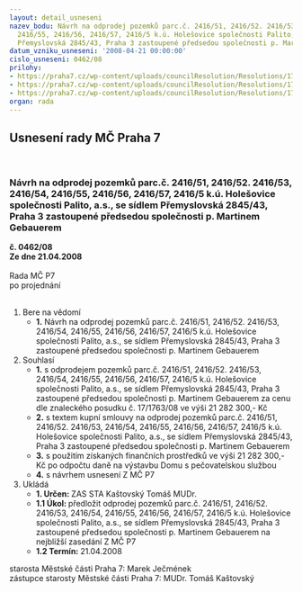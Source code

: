 ```yaml
---
layout: detail_usneseni
nazev_bodu: Návrh na odprodej pozemků parc.č. 2416/51, 2416/52. 2416/53, 2416/54,
  2416/55, 2416/56, 2416/57, 2416/5 k.ú. Holešovice společnosti Palito, a.s., se sídlem
  Přemyslovská 2845/43, Praha 3 zastoupené předsedou společnosti p. Martinem Gebauerem
datum_vzniku_usneseni: '2008-04-21 00:00:00'
cislo_usneseni: 0462/08
prilohy:
- https://praha7.cz/wp-content/uploads/councilResolution/Resolutions/17311/17-skmbt_60008041809030.tif
- https://praha7.cz/wp-content/uploads/councilResolution/Resolutions/17311/17-usn.0016.doc
- https://praha7.cz/wp-content/uploads/councilResolution/Resolutions/17311/17-odprodej_palito_z.doc
organ: rada
---
```

<div id="ucUsn_pList" class="usn">
	<span><h2>Usnesení rady MČ Praha 7 </h2>
<br></span><div class="standBody">
<span><h3>Návrh na odprodej pozemků parc.č. 2416/51, 2416/52. 2416/53, 2416/54, 2416/55, 2416/56, 2416/57, 2416/5 k.ú. Holešovice společnosti Palito, a.s., se sídlem Přemyslovská 2845/43, Praha 3 zastoupené předsedou společnosti p. Martinem Gebauerem</h3></span><div class="center">
		<strong>č. 0462/08</strong><br>
	</div>
<div class="center">
		<strong>Ze dne 21.04.2008</strong><br><br>
	</div>Rada MČ P7<br> po projednání<br><br><ol>
<li>Bere na vědomí<ul><li>
<strong>1.</strong> Návrh na odprodej pozemků parc.č. 2416/51, 2416/52. 2416/53, 2416/54, 2416/55, 2416/56, 2416/57, 2416/5 k.ú. Holešovice společnosti Palito, a.s., se sídlem Přemyslovská 2845/43, Praha 3 zastoupené předsedou společnosti p. Martinem Gebauerem</li></ul>
</li>
<li>Souhlasí<ul>
<li>
<strong>1.</strong> s odprodejem pozemků parc.č. 2416/51, 2416/52. 2416/53, 2416/54, 2416/55, 2416/56, 2416/57, 2416/5 k.ú. Holešovice společnosti Palito, a.s., se sídlem Přemyslovská 2845/43, Praha 3 zastoupené předsedou společnosti p. Martinem Gebauerem za cenu dle znaleckého posudku č. 17/1763/08 ve výši 21 282 300,- Kč</li>
<li>
<strong>2.</strong> s textem kupní smlouvy na odprodej pozemků parc.č. 2416/51, 2416/52. 2416/53, 2416/54, 2416/55, 2416/56, 2416/57, 2416/5 k.ú. Holešovice společnosti Palito, a.s., se sídlem Přemyslovská 2845/43, Praha 3 zastoupené předsedou společnosti p. Martinem Gebauerem</li>
<li>
<strong>3.</strong> s použitím získaných finančních prostředků ve výši 21 282 300,- Kč po odpočtu daně na výstavbu Domu s pečovatelskou službou</li>
<li>
<strong>4.</strong> s návrhem usnesení Z MČ P7  </li>
</ul>
</li>
<li>Ukládá<ul>
<li>
<strong>1. Určen: </strong>ZAS STA Kaštovský Tomáš MUDr.</li>
<li>
<strong>1.1 Úkol: </strong>předložit odprodej pozemků parc.č. 2416/51, 2416/52. 2416/53, 2416/54, 2416/55, 2416/56, 2416/57, 2416/5 k.ú. Holešovice společnosti Palito, a.s., se sídlem Přemyslovská 2845/43, Praha 3 zastoupené předsedou společnosti p. Martinem Gebauerem na nejbližší zasedání Z MČ P7</li>
<li>
<strong>1.2 Termín: </strong>21.04.2008</li>
</ul>
</li>
</ol>starosta Městské části Praha 7: Marek Ječmének<br>zástupce starosty Městské části Praha 7: MUDr. Tomáš Kaštovský 
</div>
</div>